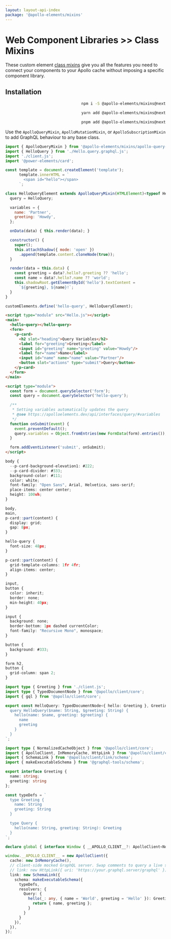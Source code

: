 ```yaml
---
layout: layout-api-index
package: '@apollo-elements/mixins'
---
```


# Web Component Libraries >> Class Mixins

These custom element [class mixins](http://justinfagnani.com/2015/12/21/real-mixins-with-javascript-classes/) give you all the features you need to connect your components to your Apollo cache without imposing a specific component library.

## Installation

<code-tabs collection="package-managers" default-tab="npm" align="end">

  ```bash tab npm
  npm i -S @apollo-elements/mixins@next
  ```

  ```bash tab yarn
  yarn add @apollo-elements/mixins@next
  ```

  ```bash tab pnpm
  pnpm add @apollo-elements/mixins@next
  ```

</code-tabs>

Use the `ApolloQueryMixin`, `ApolloMutationMixin`, or `ApolloSubscriptionMixin` to add GraphQL behaviour to any base class.

```js playground apollo-mixins Hello.ts
import { ApolloQueryMixin } from '@apollo-elements/mixins/apollo-query-mixin';
import { HelloQuery } from './Hello.query.graphql.js';
import './client.js';
import '@power-elements/card';

const template = document.createElement('template');
      template.innerHTML = `
        <span id="hello"></span>
      `;

class HelloQueryElement extends ApolloQueryMixin(HTMLElement)<typeof HelloQuery> {
  query = HelloQuery;

  variables = {
    name: 'Partner',
    greeting: 'Howdy',
  };

  onData(data) { this.render(data); }

  constructor() {
    super();
    this.attachShadow({ mode: 'open' })
      .append(template.content.cloneNode(true));
  }

  render(data = this.data) {
    const greeting = data?.hello?.greeting ?? 'hello';
    const name = data?.hello?.name ?? 'world';
    this.shadowRoot.getElementById('hello').textContent =
      `${greeting}, ${name}!`;
  }
}

customElements.define('hello-query', HelloQueryElement);
```

```html playground-file apollo-mixins index.html
<script type="module" src="Hello.js"></script>
<main>
  <hello-query></hello-query>
  <form>
    <p-card>
      <h2 slot="heading">Query Variables</h2>
      <label for="greeting">Greeting</label>
      <input id="greeting" name="greeting" value="Howdy"/>
      <label for="name">Name</label>
      <input id="name" name="name" value="Partner"/>
      <button slot="actions" type="submit">Query</button>
    </p-card>
  </form>
</main>

<script type="module">
  const form = document.querySelector('form');
  const query = document.querySelector('hello-query');

  /**
   * Setting variables automatically updates the query
   * @see https://apolloelements.dev/api/interfaces/query/#variables
   */
  function onSubmit(event) {
    event.preventDefault();
    query.variables = Object.fromEntries(new FormData(form).entries());
  }

  form.addEventListener('submit', onSubmit);
</script>
```

```ts playground-file apollo-mixins style.css
body {
  --p-card-background-elevation1: #222;
  --p-card-divider: #333;
  background-color: #111;
  color: white;
  font-family: "Open Sans", Arial, Helvetica, sans-serif;
  place-items: center center;
  height: 100vh;
}

body,
main,
p-card::part(content) {
  display: grid;
  gap: 8px;
}

hello-query {
  font-size: 48px;
}

p-card::part(content) {
  grid-template-columns: 1fr 4fr;
  align-items: center;
}

input,
button {
  color: inherit;
  border: none;
  min-height: 40px;
}

input {
  background: none;
  border-bottom: 1px dashed currentColor;
  font-family: "Recursive Mono", monospace;
}

button {
  background: #333;
}

form h2,
button {
  grid-column: span 2;
}
```

```ts playground-file apollo-mixins Hello.query.graphql.ts
import type { Greeting } from './client.js';
import type { TypedDocumentNode } from '@apollo/client/core';
import { gql } from '@apollo/client/core';

export const HelloQuery: TypedDocumentNode<{ hello: Greeting }, Greeting> = gql`
  query HelloQuery($name: String, $greeting: String) {
    hello(name: $name, greeting: $greeting) {
      name
      greeting
    }
  }
`;
```

```ts playground-file apollo-mixins client.ts
import type { NormalizedCacheObject } from '@apollo/client/core';
import { ApolloClient, InMemoryCache, HttpLink } from '@apollo/client/core';
import { SchemaLink } from '@apollo/client/link/schema';
import { makeExecutableSchema } from '@graphql-tools/schema';

export interface Greeting {
  name: string;
  greeting: string
};

const typeDefs = `
  type Greeting {
    name: String
    greeting: String
  }

  type Query {
    hello(name: String, greeting: String): Greeting
  }
`;

declare global { interface Window { __APOLLO_CLIENT__?: ApolloClient<NormalizedCacheObject>; } }

window.__APOLLO_CLIENT__ = new ApolloClient({
  cache: new InMemoryCache(),
  // client-side mocked GraphQL server. Swap comments to query a live server.
  // link: new HttpLink({ uri: 'https://your.graphql.server/graphql' }),
  link: new SchemaLink({
    schema: makeExecutableSchema({
      typeDefs,
      resolvers: {
        Query: {
          hello(_: any, { name = 'World', greeting = 'Hello' }): Greeting {
            return { name, greeting };
          }
        }
      }
    }),
  }),
});
```

<style data-helmet>
#apollo-mixins {
  --playground-preview-width: 300px;
}
</style>
